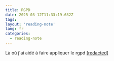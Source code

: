 ```yaml
---
title: RGPD
date: 2025-03-12T11:33:19.632Z
tags:
layout: 'reading-note'
lang: fr
categories: 
  - reading-note
---
```

Là où j'ai aidé à faire appliquer le rgpd 
<a href="https://france-nuit.github.io/article/">[redacted]</a> 
